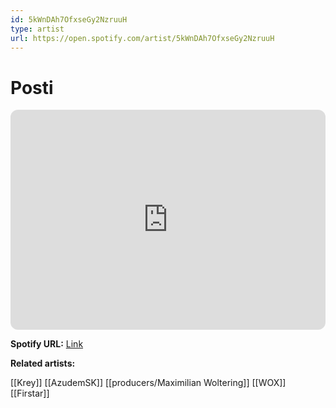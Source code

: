 ```yaml
---
id: 5kWnDAh7OfxseGy2NzruuH
type: artist
url: https://open.spotify.com/artist/5kWnDAh7OfxseGy2NzruuH
---
```

# Posti

<iframe style="border-radius:12px" src="https://open.spotify.com/embed/artist/5kWnDAh7OfxseGy2NzruuH" width="100%" height="352" frameBorder="0" allowfullscreen="" allow="autoplay; clipboard-write; encrypted-media; fullscreen; picture-in-picture" loading="lazy"></iframe>

**Spotify URL:** [Link](https://open.spotify.com/artist/5kWnDAh7OfxseGy2NzruuH)

**Related artists:**

[[Krey]]
[[AzudemSK]]
[[producers/Maximilian Woltering]]
[[WOX]]
[[Firstar]]
